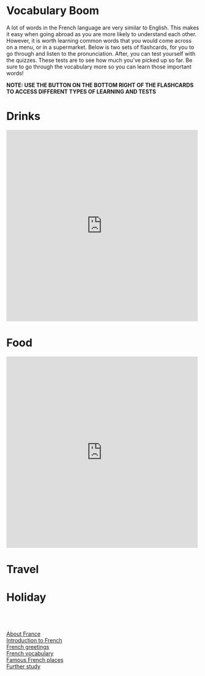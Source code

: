 <h1> <strong> Vocabulary Boom </strong> </h1>
<p> A lot of words in the French language are very similar to English. This makes it easy when going abroad as you are more likely to understand each other. However, it is worth learning common words that you would come across on a menu, or in a supermarket. Below is two sets of flashcards, for you to go through and listen to the pronunciation. After, you can test yourself with the quizzes. These tests are to see how much you've picked up so far. Be sure to go through the vocabulary more so you can learn those important words! </p>

<p> <strong> NOTE: USE THE BUTTON ON THE BOTTOM RIGHT OF THE FLASHCARDS TO ACCESS DIFFERENT TYPES OF LEARNING AND TESTS </strong> 
<h1> Drinks</h1> 
<iframe src="https://quizlet.com/472295579/flashcards/embed?i=13p126&x=1jj1" height="500" width="500" style="border:0"></iframe>
<h1> Food </h1> 
 <iframe src="https://quizlet.com/472297415/flashcards/embed?i=13p126&x=1jj1" height="500" width="500" style="border:0"></iframe> 
<h1> Travel </h1>

<h1> Holiday </h1>
<br>
<br>
 
 <body> <br>
  <a  href="https://georginah2.github.io/SML5202-final-Hutt/page2.html" > About France </a> <br>
  <a  href="https://georginah2.github.io/SML5202-final-Hutt/page3.html" > Introduction to French  </a>  <br>
   <a  href="https://georginah2.github.io/SML5202-final-Hutt/page4.html" > French greetings </a>  <br>
  <a  href="https://georginah2.github.io/SML5202-final-Hutt/page5.html" > French vocabulary </a>  <br>
 <a  href="https://georginah2.github.io/SML5202-final-Hutt/page6.html" > Famous French places  </a> <br>
  <a  href= "https://georginah2.github.io/SML5202-final-Hutt/page7.html"> Further study </a>
 </body>
